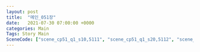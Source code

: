 ```yaml
---
layout: post
title:  "메인_051장"
date:   2021-07-30 07:00:00 +0000
categories: Main
Tags: Story Main
SceneCode: ["scene_cp51_q1_s10,5111", "scene_cp51_q1_s20,5112", "scene_cp51_q2_s10,5121", "scene_cp51_q2_s20,5122", "scene_cp51_q3_s10,5131", "scene_cp51_q3_s20,5132", "scene_cp51_q4_s20,5141", "scene_cp51_q4_s30,5142"]
---
```

